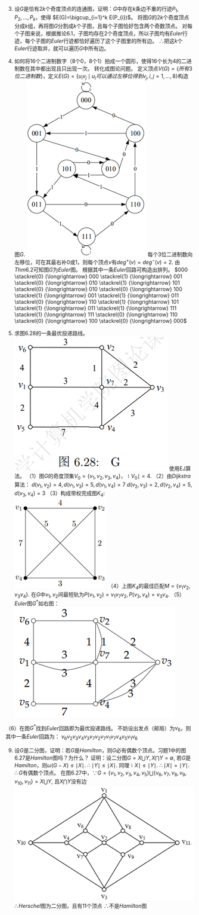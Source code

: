 3. 设$G$是恰有$2k$个奇度顶点的连通图，证明：$G$中存在$k$条边不重的行迹$P_{1}, P_{2}, ... , P_{k}$，使得 $E(G)=\bigcup_{i=1}^k E(P_{i})$。
   将图$G$的$2k$个奇度顶点分成$k$组，再将图$G$分割成$k$个子图，且每个子图恰好包含两个奇数顶点。
   对每个子图来说，根据推论6.1，子图均存在2个奇度顶点，所以子图均有$Euler$行迹，每个子图的$Euler$行迹都恰好遍历了这个子图里的所有边。
   $\therefore$把这$k$个$Euler$行迹取并，就可以遍历$G$中所有边。


4. 如何将16个二进制数字（8个0，8个1）拍成一个圆形，使得16个长为4的二进制数在其中都出现且只出现一次。
转化成图论问题。
定义顶点$V(G)=\{所有3位二进制数\}$，定义$E(G)=\{u_iv_j \mid u_i可以通过左移位得到v_j, i,j=1, ..., 8\}$构造图$G$.
![Ch6-4](./images/Ch6-4.png)
每个3位二进制数向左移位，可在其最右补0或1，则每个顶点$v$有$deg^+(v)=deg^-(v)=2$.
由$Thm 6.2$可知图$G$为$Euler$图。
根据其中一条$Euler$回路可构造出排列。
$000 \stackrel{0} {\longrightarrow} 000 \stackrel{1} {\longrightarrow} 001 \stackrel{0} {\longrightarrow} 010 \stackrel{1} {\longrightarrow} 101 \stackrel{0} {\longrightarrow} 010 \stackrel{0} {\longrightarrow} 100 \stackrel{1} {\longrightarrow} 001 \stackrel{1} {\longrightarrow} 011 \stackrel{0} {\longrightarrow} 110 \stackrel{1} {\longrightarrow} 101 \stackrel{1} {\longrightarrow} 011 \stackrel{1} {\longrightarrow} 111 \stackrel{1} {\longrightarrow} 111 \stackrel{0} {\longrightarrow} 110 \stackrel{0} {\longrightarrow} 100 \stackrel{0} {\longrightarrow} 000$
8. 求图6.28的一条最优投递路线。
![Ch6-8-1](./images/Ch6-8-1.png)
    使用EJ算法。
    （1）图$G$的奇度顶集$V_0=\{v_1, v_2, v_3, v_4\}$，$\mid V_0 \mid=4$.
    （2）由$Dijkstra$算法：
    $d(v_1, v_2)=4, d(v_1, v_3)=5, d(v_1, v_4)=7$
    $d(v_2, v_3)=2, d(v_2, v_4)=5, d(v_3, v_4)=3$
    （3）构成带权完成图$K_4$:
    ![Ch6-8-2](./images/Ch6-8-2.png)
    （4）上图$K_4$的最佳匹配$M=\{v_1v_2, v_3v_4\}$.
    在$G$中$v_1, v_2$间最短轨为$P(v_1, v_2)=v_1v_7v_2, P(v_3, v_4)=v_3v_4.$
    （5）$Euler$图$G^*$如右图：
    ![Ch6-8-3](./images/Ch6-8-3.png)

  （6）在图$G^*$找到$Euler$回路即为最优投递路线。
  不妨设出发点（邮局）为$v_6$，则其中一条$Euler$回路为：
  $v_6v_2v_3v_4v_3v_7v_2v_7v_1v_7v_4v_5v_1v_6$

9. 设$G$是二分图，证明：若$G$是$Hamilton$，则$G$必有偶数个顶点。习题1中的图6.27是$Hamilton$图吗？为什么？
    证明：设二分图$G=X \bigcup Y, X \bigcap Y=\emptyset$, 若$G$是$Hamilton$，则$\omega(G-X) \leq \mid X \mid$.
    $\therefore \mid Y \mid \leq \mid X \mid$.
    同理$\mid X \mid \leq \mid Y \mid$.
    $\therefore \mid X \mid = \mid Y \mid$.
    $\therefore G$有偶数个顶点。
    在图6.27中，$\because G=\{v_1, v_2, v_3, v_4, v_5\} \bigcup \{v_6, v_7, v_8, v_9, v_{10}, v_{11}\} = X \bigcup Y$, 且$X \bigcap Y$没有边
    ![Ch6-9-1](./images/Ch6-9-1.png)
    $\therefore Herschel$图为二分图，且有11个顶点
    $\therefore$不是$Hamilton$图